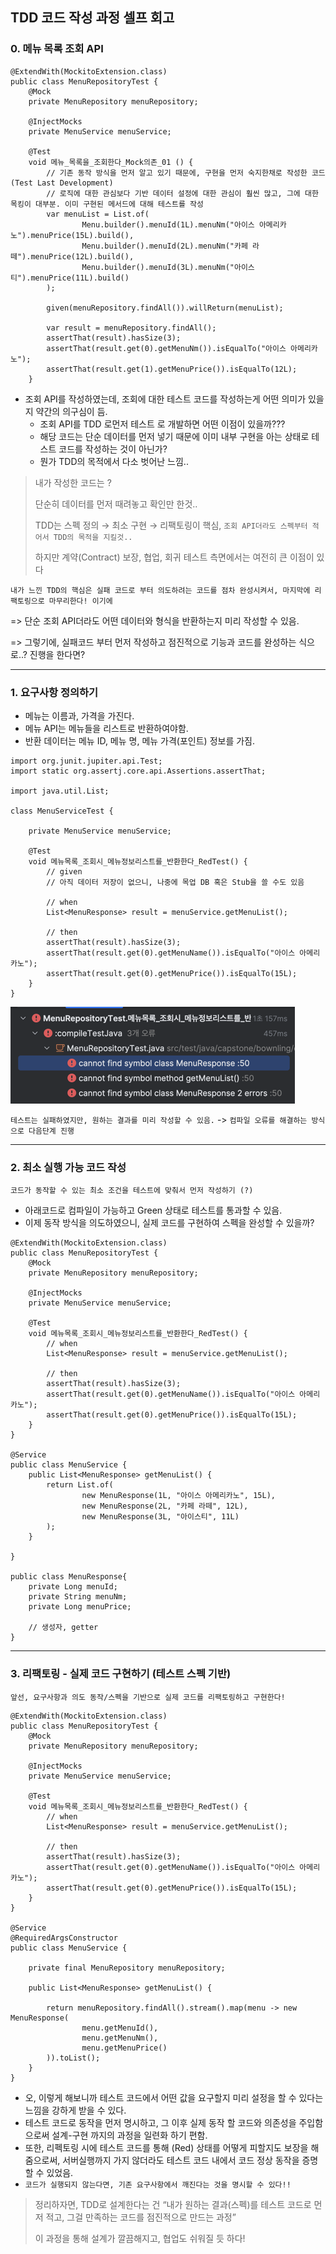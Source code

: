 ## TDD 코드 작성 과정 셀프 회고

### 0. 메뉴 목록 조회 API
```
@ExtendWith(MockitoExtension.class)
public class MenuRepositoryTest {
    @Mock
    private MenuRepository menuRepository;

    @InjectMocks
    private MenuService menuService;

    @Test
    void 메뉴_목록을_조회한다_Mock의존_01 () {
        // 기존 동작 방식을 먼저 알고 있기 때문에, 구현을 먼저 숙지한채로 작성한 코드 (Test Last Development)
        // 로직에 대한 관심보다 기반 데이터 설정에 대한 관심이 훨씬 많고, 그에 대한 목킹이 대부분. 이미 구현된 메서드에 대해 테스트를 작성
        var menuList = List.of(
                Menu.builder().menuId(1L).menuNm("아이스 아메리카노").menuPrice(15L).build(),
                Menu.builder().menuId(2L).menuNm("카페 라떼").menuPrice(12L).build(),
                Menu.builder().menuId(3L).menuNm("아이스티").menuPrice(11L).build()
        );

        given(menuRepository.findAll()).willReturn(menuList);

        var result = menuRepository.findAll();
        assertThat(result).hasSize(3);
        assertThat(result.get(0).getMenuNm()).isEqualTo("아이스 아메리카노");
        assertThat(result.get(1).getMenuPrice()).isEqualTo(12L);
    }
```

- 조회 API를 작성하였는데, 조회에 대한 테스트 코드를 작성하는게 어떤 의미가 있을지 약간의 의구심이 듬.
  - 조회 API를 TDD 로먼저 테스트 로 개발하면 어떤 이점이 있을까???
  - 해당 코드는 단순 데이터를 먼저 넣기 때문에 이미 내부 구현을 아는 상태로 테스트 코드를 작성하는 것이 아닌가?
  - 뭔가 TDD의 목적에서 다소 벗어난 느낌..


> 내가 작성한 코드는 ?
> 
> 단순히 데이터를 먼저 때려놓고 확인만 한것..
> 
> TDD는 스펙 정의 → 최소 구현 → 리팩토링이 핵심, `조회 API더라도 스펙부터 적어서 TDD의 목적을 지킬것..`
> 
> 하지만 계약(Contract) 보장, 협업, 회귀 테스트 측면에서는 여전히 큰 이점이 있다



`내가 느낀 TDD의 핵심은 실패 코드로 부터 의도하려는 코드를 점차 완성시켜서, 마지막에 리팩토링으로 마무리한다! 이기에`

=> 단순 조회 API더라도 어떤 데이터와 형식을 반환하는지 미리 작성할 수 있음.

=> 그렇기에, 실패코드 부터 먼저 작성하고 점진적으로 기능과 코드를 완성하는 식으로..? 진행을 한다면?

---
### 1. 요구사항 정의하기
  - 메뉴는 이름과, 가격을 가진다.
  - 메뉴 API는 메뉴들을 리스트로 반환하여야함.
  - 반환 데이터는 메뉴 ID, 메뉴 명, 메뉴 가격(포인트) 정보를 가짐.

```
import org.junit.jupiter.api.Test;
import static org.assertj.core.api.Assertions.assertThat;

import java.util.List;

class MenuServiceTest {

    private MenuService menuService;

    @Test
    void 메뉴목록_조회시_메뉴정보리스트를_반환한다_RedTest() {
        // given
        // 아직 데이터 저장이 없으니, 나중에 목업 DB 혹은 Stub을 쓸 수도 있음

        // when
        List<MenuResponse> result = menuService.getMenuList();

        // then
        assertThat(result).hasSize(3);
        assertThat(result.get(0).getMenuName()).isEqualTo("아이스 아메리카노");
        assertThat(result.get(0).getMenuPrice()).isEqualTo(15L);
    }
}
```
![img.png](img.png)

`테스트는 실패하였지만, 원하는 결과를 미리 작성할 수 있음.` -> `컴파일 오류를 해결하는 방식으로 다음단계 진행`

---
### 2. 최소 실행 가능 코드 작성
`코드가 동작할 수 있는 최소 조건을 테스트에 맞춰서 먼저 작성하기 (?)`

- 아래코드로 컴파일이 가능하고 Green 상태로 테스트를 통과할 수 있음.
- 이제 동작 방식을 의도하였으니, 실제 코드를 구현하여 스펙을 완성할 수 있을까?
```
@ExtendWith(MockitoExtension.class)
public class MenuRepositoryTest {
    @Mock
    private MenuRepository menuRepository;

    @InjectMocks
    private MenuService menuService;
    
    @Test
    void 메뉴목록_조회시_메뉴정보리스트를_반환한다_RedTest() {
        // when
        List<MenuResponse> result = menuService.getMenuList();
    
        // then
        assertThat(result).hasSize(3);
        assertThat(result.get(0).getMenuName()).isEqualTo("아이스 아메리카노");
        assertThat(result.get(0).getMenuPrice()).isEqualTo(15L);
    }
}

@Service
public class MenuService {
    public List<MenuResponse> getMenuList() {
        return List.of(
                new MenuResponse(1L, "아이스 아메리카노", 15L),
                new MenuResponse(2L, "카페 라떼", 12L),
                new MenuResponse(3L, "아이스티", 11L)
        );
    }

}

public class MenuResponse{
    private Long menuId;
    private String menuNm;
    private Long menuPrice;
    
    // 생성자, getter
}
```

---

### 3. 리팩토링 - 실제 코드 구현하기 (테스트 스펙 기반)

`앞선, 요구사항과 의도 동작/스펙을 기반으로 실제 코드를 리팩토링하고 구현한다!`

```
@ExtendWith(MockitoExtension.class)
public class MenuRepositoryTest {
    @Mock
    private MenuRepository menuRepository;

    @InjectMocks
    private MenuService menuService;
    
    @Test
    void 메뉴목록_조회시_메뉴정보리스트를_반환한다_RedTest() {
        // when
        List<MenuResponse> result = menuService.getMenuList();
    
        // then
        assertThat(result).hasSize(3);
        assertThat(result.get(0).getMenuName()).isEqualTo("아이스 아메리카노");
        assertThat(result.get(0).getMenuPrice()).isEqualTo(15L);
    }
}

@Service
@RequiredArgsConstructor
public class MenuService {

    private final MenuRepository menuRepository;

    public List<MenuResponse> getMenuList() {

        return menuRepository.findAll().stream().map(menu -> new MenuResponse(
                menu.getMenuId(),
                menu.getMenuNm(),
                menu.getMenuPrice()
        )).toList();
    }
}
```

- 오, 이렇게 해보니까 테스트 코드에서 어떤 값을 요구할지 미리 설정을 할 수 있다는 느낌을 강하게 받을 수 있다.
- 테스트 코드로 동작을 먼저 명시하고, 그 이후 실제 동작 할 코드와 의존성을 주입함으로써 설계-구현 까지의 과정을 일련화 하기 편함.
- 또한, 리펙토링 시에 테스트 코드를 통해 (Red) 상태를 어떻게 피할지도 보장을 해줌으로써, 서버실행까지 가지 않더라도 테스트 코드 내에서 코드 정상 동작을 증명할 수 있었음.
- `코드가 실행되지 않는다면, 기존 요구사항에서 깨진다는 것을 명시할 수 있다!!`

>정리하자면, TDD로 설계한다는 건 “내가 원하는 결과(스펙)를 테스트 코드로 먼저 적고, 그걸 만족하는 코드를 점진적으로 만드는 과정”
> 
> 이 과정을 통해 설계가 깔끔해지고, 협업도 쉬워질 듯 하다!